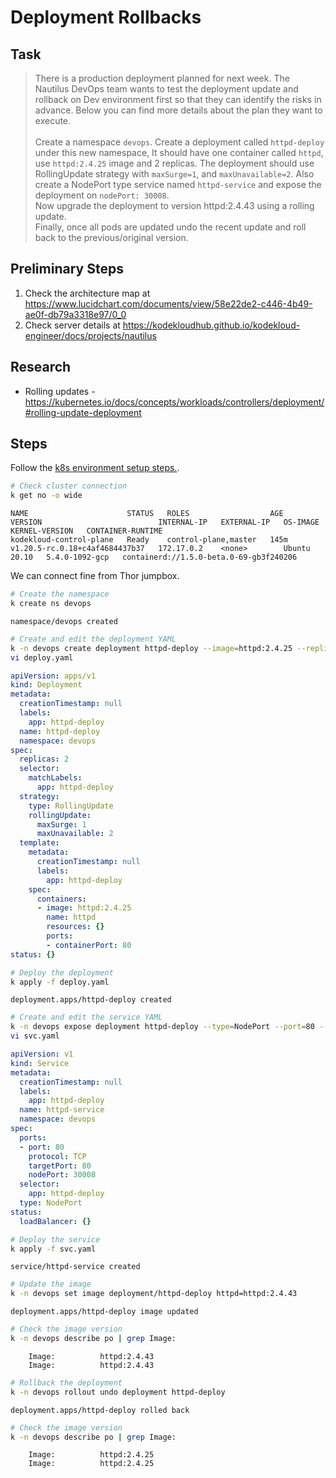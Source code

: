 # Deployment Rollbacks

## Task

> There is a production deployment planned for next week. The Nautilus DevOps team wants to test the deployment update and rollback on Dev environment first so that they can identify the risks in advance. Below you can find more details about the plan they want to execute.<br><br>Create a namespace `devops`. Create a deployment called `httpd-deploy` under this new namespace, It should have one container called `httpd`, use `httpd:2.4.25` image and 2 replicas. The deployment should use RollingUpdate strategy with `maxSurge=1`, and `maxUnavailable=2`. Also create a NodePort type service named `httpd-service` and expose the deployment on `nodePort: 30008`.<br>Now upgrade the deployment to version httpd:2.4.43 using a rolling update.<br>Finally, once all pods are updated undo the recent update and roll back to the previous/original version.

## Preliminary Steps

1. Check the architecture map at <https://www.lucidchart.com/documents/view/58e22de2-c446-4b49-ae0f-db79a3318e97/0_0>
2. Check server details at <https://kodekloudhub.github.io/kodekloud-engineer/docs/projects/nautilus>

## Research

* Rolling updates - https://kubernetes.io/docs/concepts/workloads/controllers/deployment/#rolling-update-deployment

## Steps

Follow the [k8s environment setup steps.](setup-k8s-env.md).

```bash
# Check cluster connection
k get no -o wide
```

```
NAME                      STATUS   ROLES                  AGE    VERSION                          INTERNAL-IP   EXTERNAL-IP   OS-IMAGE       KERNEL-VERSION   CONTAINER-RUNTIME
kodekloud-control-plane   Ready    control-plane,master   145m   v1.20.5-rc.0.18+c4af4684437b37   172.17.0.2    <none>        Ubuntu 20.10   5.4.0-1092-gcp   containerd://1.5.0-beta.0-69-gb3f240206
```

We can connect fine from Thor jumpbox.

```bash
# Create the namespace
k create ns devops
```

```
namespace/devops created
```

```bash
# Create and edit the deployment YAML
k -n devops create deployment httpd-deploy --image=httpd:2.4.25 --replicas=2 --dry-run -o yaml > deploy.yaml
vi deploy.yaml
```

```yaml
apiVersion: apps/v1
kind: Deployment
metadata:
  creationTimestamp: null
  labels:
    app: httpd-deploy
  name: httpd-deploy
  namespace: devops
spec:
  replicas: 2
  selector:
    matchLabels:
      app: httpd-deploy
  strategy:
    type: RollingUpdate
    rollingUpdate:
      maxSurge: 1
      maxUnavailable: 2
  template:
    metadata:
      creationTimestamp: null
      labels:
        app: httpd-deploy
    spec:
      containers:
      - image: httpd:2.4.25
        name: httpd
        resources: {}
        ports:
        - containerPort: 80
status: {}
```

```bash
# Deploy the deployment
k apply -f deploy.yaml
```

```
deployment.apps/httpd-deploy created
```

```bash
# Create and edit the service YAML
k -n devops expose deployment httpd-deploy --type=NodePort --port=80 --name=httpd-service --dry-run -o yaml > svc.yaml
vi svc.yaml
```

```yaml
apiVersion: v1
kind: Service
metadata:
  creationTimestamp: null
  labels:
    app: httpd-deploy
  name: httpd-service
  namespace: devops
spec:
  ports:
  - port: 80
    protocol: TCP
    targetPort: 80
    nodePort: 30008
  selector:
    app: httpd-deploy
  type: NodePort
status:
  loadBalancer: {}
```

```bash
# Deploy the service
k apply -f svc.yaml
```

```
service/httpd-service created
```

```bash
# Update the image
k -n devops set image deployment/httpd-deploy httpd=httpd:2.4.43
```

```
deployment.apps/httpd-deploy image updated
```

```bash
# Check the image version
k -n devops describe po | grep Image:
```

```
    Image:          httpd:2.4.43
    Image:          httpd:2.4.43
```

```bash
# Rollback the deployment
k -n devops rollout undo deployment httpd-deploy
```

```
deployment.apps/httpd-deploy rolled back
```

```bash
# Check the image version
k -n devops describe po | grep Image:
```

```
    Image:          httpd:2.4.25
    Image:          httpd:2.4.25
```

